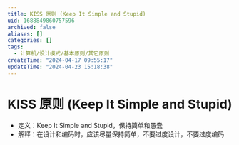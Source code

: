 ```yaml
---
title: KISS 原则 (Keep It Simple and Stupid)
uid: 1688849860757596
archived: false
aliases: []
categories: []
tags:
  - 计算机/设计模式/基本原则/其它原则
createTime: "2024-04-17 09:55:17"
updateTime: "2024-04-23 15:18:38"
---
```


# KISS 原则 (Keep It Simple and Stupid)

- 定义：Keep It Simple and Stupid，保持简单和愚蠢
- 解释：在设计和编码时，应该尽量保持简单，不要过度设计，不要过度编码
